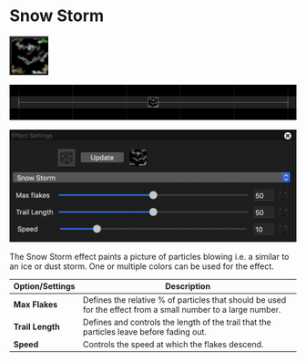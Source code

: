 # Snow Storm

![Icon](<../../.gitbook/assets/image (128) (1).png>)

![Sequencer Grid](<../../.gitbook/assets/image (775).png>)

![](<../../.gitbook/assets/image (392).png>)

The Snow Storm effect paints a picture of particles blowing i.e. a similar to an ice or dust storm. One or multiple colors can be used for the effect.

| Option/Settings  | Description                                                                                                   |
| ---------------- | ------------------------------------------------------------------------------------------------------------- |
| **Max Flakes**   | Defines the relative % of particles that should be used for the effect from a small number to a large number. |
| **Trail Length** | Defines and controls the length of the trail that the particles leave before fading out.                      |
| **Speed**        | Controls the speed at which the flakes descend.                                                               |

